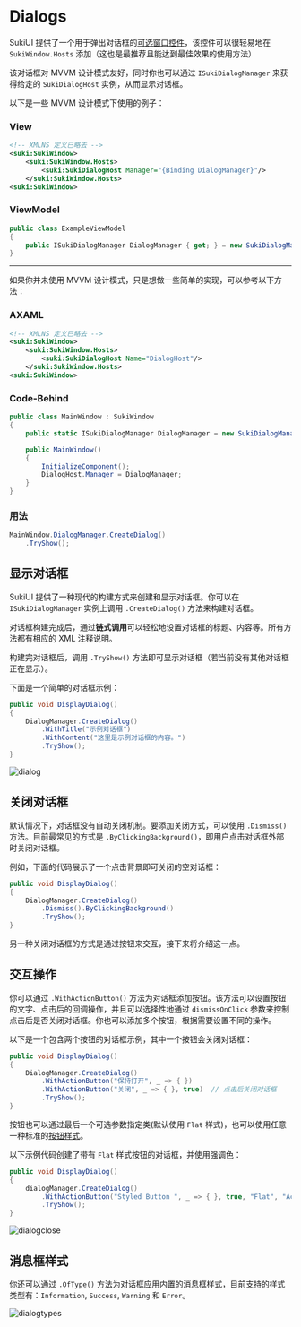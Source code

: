 # Dialogs

SukiUI 提供了一个用于弹出对话框的[可选窗口控件](./hosts)，该控件可以很轻易地在 `SukiWindow.Hosts` 添加（这也是最推荐且能达到最佳效果的使用方法）

该对话框对 MVVM 设计模式友好，同时你也可以通过 `ISukiDialogManager` 来获得给定的 `SukiDialogHost` 实例，从而显示对话框。

以下是一些 MVVM 设计模式下使用的例子：

### View

```xml
<!-- XMLNS 定义已略去 -->
<suki:SukiWindow>
	<suki:SukiWindow.Hosts>
		<suki:SukiDialogHost Manager="{Binding DialogManager}"/>
	</suki:SukiWindow.Hosts>
<suki:SukiWindow>
```

### ViewModel

```cs
public class ExampleViewModel
{
	public ISukiDialogManager DialogManager { get; } = new SukiDialogManager();
}
```
---

如果你并未使用 MVVM 设计模式，只是想做一些简单的实现，可以参考以下方法：

### AXAML

```xml
<!-- XMLNS 定义已略去 -->
<suki:SukiWindow>
	<suki:SukiWindow.Hosts>
		<suki:SukiDialogHost Name="DialogHost"/>
	</suki:SukiWindow.Hosts>
<suki:SukiWindow>
```

### Code-Behind

```cs
public class MainWindow : SukiWindow
{
	public static ISukiDialogManager DialogManager = new SukiDialogManager();

	public MainWindow()
	{
		InitializeComponent();
		DialogHost.Manager = DialogManager;
	}
}
```

### 用法

```cs
MainWindow.DialogManager.CreateDialog()
	.TryShow();
```

## 显示对话框

SukiUI 提供了一种现代的构建方式来创建和显示对话框。你可以在 `ISukiDialogManager` 实例上调用 `.CreateDialog()` 方法来构建对话框。

对话框构建完成后，通过**链式调用**可以轻松地设置对话框的标题、内容等。所有方法都有相应的 XML 注释说明。

构建完对话框后，调用 `.TryShow()` 方法即可显示对话框（若当前没有其他对话框正在显示）。

下面是一个简单的对话框示例：

```cs
public void DisplayDialog()
{
	DialogManager.CreateDialog()
		.WithTitle("示例对话框")
		.WithContent("这里是示例对话框的内容。")
		.TryShow();
}
```

![dialog](https://github.com/user-attachments/assets/efd34873-b4c1-45bf-a14b-d7a7b11a77c1)

## 关闭对话框

默认情况下，对话框没有自动关闭机制。要添加关闭方式，可以使用 `.Dismiss()` 方法。目前最常见的方式是 `.ByClickingBackground()`，即用户点击对话框外部时关闭对话框。

例如，下面的代码展示了一个点击背景即可关闭的空对话框：

```cs
public void DisplayDialog()
{
	DialogManager.CreateDialog()
		.Dismiss().ByClickingBackground()
		.TryShow();
}
```

另一种关闭对话框的方式是通过按钮来交互，接下来将介绍这一点。

## 交互操作

你可以通过 `.WithActionButton()` 方法为对话框添加按钮。该方法可以设置按钮的文字、点击后的回调操作，并且可以选择性地通过 `dismissOnClick` 参数来控制点击后是否关闭对话框。你也可以添加多个按钮，根据需要设置不同的操作。

以下是一个包含两个按钮的对话框示例，其中一个按钮会关闭对话框：

```cs
public void DisplayDialog()
{
	DialogManager.CreateDialog()
		.WithActionButton("保持打开", _ => { })
		.WithActionButton("关闭", _ => { }, true)  // 点击后关闭对话框
		.TryShow();
}
```

按钮也可以通过最后一个可选参数指定类(默认使用 `Flat` 样式)，也可以使用任意一种标准的[按钮样式](./controls/inputs/button)。

以下示例代码创建了带有 `Flat` 样式按钮的对话框，并使用强调色：

```cs
public void DisplayDialog()
{
    dialogManager.CreateDialog()
        .WithActionButton("Styled Button ", _ => { }, true, "Flat", "Accent")
        .TryShow();
}
```

![dialogclose](https://github.com/user-attachments/assets/3d07344f-c302-400a-b2cf-88865e7713ba)

## 消息框样式

你还可以通过 `.OfType()` 方法为对话框应用内置的消息框样式，目前支持的样式类型有：`Information`, `Success`, `Warning` 和 `Error`。

![dialogtypes](https://github.com/user-attachments/assets/1c596315-5e9a-4f4c-b577-e27d0d6b0a1d)